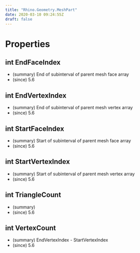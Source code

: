 ```yaml
---
title: "Rhino.Geometry.MeshPart"
date: 2020-03-10 09:24:55Z
draft: false
---
```


# Properties
## int EndFaceIndex
- (summary) End of subinterval of parent mesh face array
- (since) 5.6
## int EndVertexIndex
- (summary) End of subinterval of parent mesh vertex array
- (since) 5.6
## int StartFaceIndex
- (summary) Start of subinterval of parent mesh face array
- (since) 5.6
## int StartVertexIndex
- (summary) Start of subinterval of parent mesh vertex array
- (since) 5.6
## int TriangleCount
- (summary) 
- (since) 5.6
## int VertexCount
- (summary) EndVertexIndex - StartVertexIndex
- (since) 5.6
